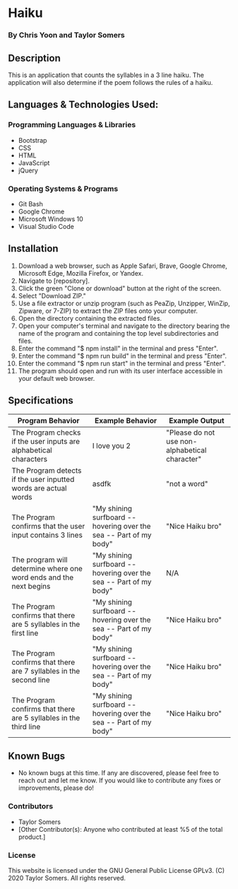 # Haiku

  ### By Chris Yoon and Taylor Somers

## Description
  This is an application that counts the syllables in a 3 line haiku. The application will also determine if the poem follows the rules of a haiku.

## Languages & Technologies Used:

  ### Programming Languages & Libraries
  * Bootstrap
  * CSS
  * HTML
  * JavaScript
  * jQuery
 
  ### Operating Systems & Programs
  * Git Bash
  * Google Chrome
  * Microsoft Windows 10
  * Visual Studio Code

## Installation

  1.  Download a web browser, such as Apple Safari, Brave, Google Chrome, Microsoft Edge, Mozilla Firefox, or Yandex.
  2.  Navigate to [repository].
  3.  Click the green "Clone or download" button at the right of the screen.
  4.  Select "Download ZIP."
  5.  Use a file extractor or unzip program (such as PeaZip, Unzipper, WinZip, Zipware, or 7-ZIP) to extract the ZIP files onto your computer.
  6.  Open the directory containing the extracted files.
  7.  Open your computer's terminal and navigate to the directory bearing the name of the program and containing the top level subdirectories and files.
  8.  Enter the command "$ npm install" in the terminal and press "Enter".
  9.  Enter the command "$ npm run build" in the terminal and press "Enter".
  10. Enter the command "$ npm run start" in the terminal and press "Enter".
  11. The program should open and run with its user interface accessible in your default web browser.

## Specifications

  | Program Behavior | Example Behavior | Example Output |
  | ----------- | ----------- | ----------- |
  |The Program checks if the user inputs are alphabetical characters| I love you 2 | "Please do not use non-alphabetical character" |
  |The Program detects if the user inputted words are actual words | asdfk | "not a word" | 
  |The Program confirms that the user input contains 3 lines| "My shining surfboard -- hovering over the sea -- Part of my body" | "Nice Haiku bro" |
  | The program will determine where one word ends and the next begins | "My shining surfboard -- hovering over the sea -- Part of my body" | N/A |
  |The Program confirms that there are 5 syllables in the first line | "My shining surfboard -- hovering over the sea -- Part of my body" | "Nice Haiku bro" |
  |The Program confirms that there are 7 syllables in the second line | "My shining surfboard -- hovering over the sea -- Part of my body" | "Nice Haiku bro" |
  |The Program confirms that there are 5 syllables in the third line | "My shining surfboard -- hovering over the sea -- Part of my body" | "Nice Haiku bro" |


## Known Bugs

  * No known bugs at this time. If any are discovered, please feel free to reach out and let me know. If you would like to contribute any fixes or improvements, please do!

### Contributors

  * Taylor Somers
  * [Other Contributor(s): Anyone who contributed at least %5 of the total product.]

### License

This website is licensed under the GNU General Public License GPLv3. (C) 2020 Taylor Somers. All rights reserved.
